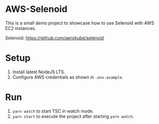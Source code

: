 # AWS-Selenoid

This is a small demo project to showcase how to use Selenoid with AWS EC2 instances.

Selenoid: https://github.com/aerokube/selenoid

# Setup

1. Install latest NodeJS LTS.
2. Configure AWS credentials as shown in `.env.example`.

# Run

1. `yarn watch` to start TSC in watch mode.
2. `yarn start` to execute the project after starting `yarn watch`.
